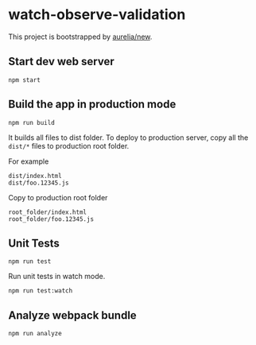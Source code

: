 # watch-observe-validation

This project is bootstrapped by [aurelia/new](https://github.com/aurelia/new).

## Start dev web server

    npm start

## Build the app in production mode

    npm run build

It builds all files to dist folder. To deploy to production server, copy all the `dist/*` files to production root folder.

For example
```
dist/index.html
dist/foo.12345.js
```
Copy to production root folder
```
root_folder/index.html
root_folder/foo.12345.js
```

## Unit Tests

    npm run test

Run unit tests in watch mode.

    npm run test:watch


## Analyze webpack bundle

    npm run analyze
